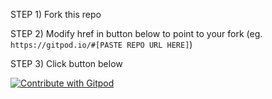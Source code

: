 STEP 1) Fork this repo

STEP 2) Modify href in button below to point to your fork (eg. `https://gitpod.io/#[PASTE REPO URL HERE]`)

STEP 3) Click button below

<a href="https://gitpod.io/#https://github.com/lawrence0arabia/gitpod-test/">
  <img
    src="https://img.shields.io/badge/Contribute%20with-Gitpod-908a85?logo=gitpod"
    alt="Contribute with Gitpod"
  />
</a>
